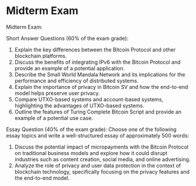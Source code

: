 # Midterm Exam

Midterm Exam:

Short Answer Questions (60% of the exam grade):

1. Explain the key differences between the Bitcoin Protocol and other blockchain platforms.
2. Discuss the benefits of integrating IPv6 with the Bitcoin Protocol and provide an example of a potential application.
3. Describe the Small World Mandala Network and its implications for the performance and efficiency of distributed systems.
4. Explain the importance of privacy in Bitcoin SV and how the end-to-end model helps preserve user privacy.
5. Compare UTXO-based systems and account-based systems, highlighting the advantages of UTXO-based systems.
6. Outline the features of Turing Complete Bitcoin Script and provide an example of a potential use case.

Essay Question (40% of the exam grade): Choose one of the following essay topics and write a well-structured essay of approximately 500 words:

1. Discuss the potential impact of micropayments with the Bitcoin Protocol on traditional business models and explore how it could disrupt industries such as content creation, social media, and online advertising.
2. Analyze the role of privacy and user data protection in the context of blockchain technology, specifically focusing on the privacy features and the end-to-end model.

